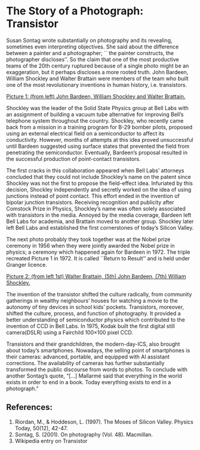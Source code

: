 # The Story of a Photograph: Transistor

Susan Sontag wrote substantially on photography and its revealing, sometimes even interpreting objectives. She said about the difference between a painter and a photographer; `` the painter constructs, the photographer discloses’’. So the claim that one of the most productive teams of the 20th century ruptured because of a single photo might be an exaggeration, but it perhaps discloses a more rooted truth. John Bardeen, William Shockley and Walter Brattain were members of the team who built one of the most revolutionary inventions in human history, i.e. transistors. 

[Picture 1: (from left) John Bardeen, William Shockley and Walter Brattain.](https://upload.wikimedia.org/wikipedia/commons/c/c2/Bardeen_Shockley_Brattain_1948.JPG)

Shockley was the leader of the Solid State Physics group at Bell Labs with an assignment of building a vacuum tube alternative for improving Bell’s telephone system throughout the country. Shockley, who recently came back from a mission in a training program for B-29 bomber pilots,  proposed using an external electrical field on a semiconductor to affect its conductivity. However, months of attempts at this idea proved unsuccessful until Bardeen suggested using surface states that prevented the field from penetrating the semiconductor. Eventually, Bardeen’s proposal resulted in the successful production of point-contact transistors. 

The first cracks in this collaboration appeared when Bell Labs’ attorneys concluded that they could not include  Shockley’s name on the patent since Shockley was not the first to propose the field-effect idea. Infuriated by this decision, Shockley independently and secretly worked on the idea of using junctions instead of point contact. This effort ended in the invention of bipolar junction transistors. Receiving recognition and publicity after Comstock Prize in Physics, Shockley’s name was often solely associated with transistors in the media.  Annoyed by the media coverage, Bardeen left Bell Labs for academia, and Brattain moved to another group. Shockley later left Bell Labs and established the first cornerstones of today’s Silicon Valley. 

The next photo probably they took together was at the Nobel prize ceremony in 1956 when they were jointly awarded the Nobel prize in physics; a ceremony which happened again for Bardeen in 1972. The triple recreated Picture 1 in 1972. It is called ``Return to Result’’ and is held under Granger licence. 


[Picture 2: (from left 1st) Walter Brattain, (5th)  John Bardeen, (7th) William Shockley.](https://static.stacker.com/s3fs-public/styles/slide_desktop/s3/2020-11/croppedGettyImages613469674I9A6jpg.jpeg)

The invention of the transistor shifted the culture radically, from community gatherings in wealthy neighbours’ houses for watching a movie to the autonomy of tiny devices in school kids’ pockets. Transistors, moreover, shifted the culture, process, and function of photography.  It provided a better understanding of semiconductor physics which contributed to the invention of CCD in Bell Labs. In 1975,  Kodak built the first digital still camera(DSLR) using a Fairchild 100×100 pixel CCD. 

Transistors and their grandchildren, the modern-day-ICS, also brought about today’s smartphones. Nowadays, the selling point of smartphones is their cameras: advanced, portable, and equipped with AI assistant corrections. The availability of cameras has further substantially transformed the public discourse from words to photos. To conclude with another Sontag’s quote, “[...] Mallarmé said that everything in the world exists in order to end in a book. Today everything exists to end in a photograph.” 


## References: 
1. Riordan, M., & Hoddeson, L. (1997). The Moses of Silicon Valley. Physics Today, 50(12), 42-47. 
2. Sontag, S. (2001). On photography (Vol. 48). Macmillan.
3. Wikipedia entry on Transistor 
